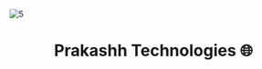 ![5](https://user-images.githubusercontent.com/65062036/203357279-f4414da7-c056-4120-a67d-20bd214d4458.png)

<h1 align="center">Prakashh Technologies 🌐</h1>

<!--
<h1 align="center">something</h1>

<p align="center">something here</p>

<img src="" align="left">

<a href="">

-->




